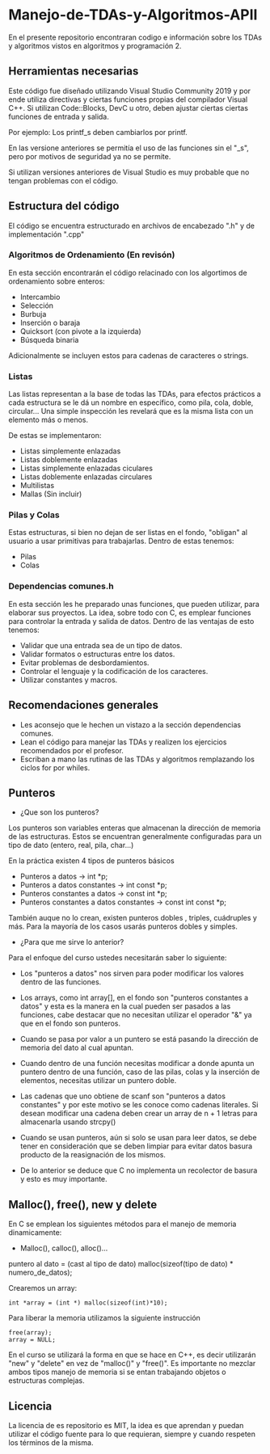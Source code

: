 # Manejo-de-TDAs-y-Algoritmos-APII
 En el presente repositorio encontraran codigo e información sobre los TDAs y algoritmos vistos en algoritmos y programación 2.

 ## Herramientas necesarias

 Este código fue diseñado utilizando Visual Studio Community 2019 y por ende utiliza directivas y ciertas funciones propias del compilador Visual C++. Si utilizan Code::Blocks, DevC u otro, deben ajustar ciertas ciertas funciones de entrada y salida.

 Por ejemplo:
 Los printf_s deben cambiarlos por printf.

 En las versione anteriores se permitía el uso de las funciones sin el "_s", pero por motivos de seguridad ya no se permite.

 Si utilizan versiones anteriores de Visual Studio es muy probable que no tengan problemas con el código. 

 ## Estructura del código

 El código se encuentra estructurado en archivos de encabezado ".h" y de implementación ".cpp"

### Algoritmos de Ordenamiento (En revisón)

En esta sección encontrarán el código relacinado con los algortimos de ordenamiento sobre enteros:

- Intercambio
- Selección
- Burbuja
- Inserción o baraja
- Quicksort (con pivote a la izquierda)
- Búsqueda binaria

Adicionalmente se incluyen estos para cadenas de caracteres o strings.

### Listas

Las listas representan a la base de todas las TDAs, para efectos prácticos a cada estructura se le dá un nombre en específico, como pila, cola, doble, circular... Una simple inspección les revelará que es la misma lista con un elemento más o menos.

De estas se implementaron:

- Listas simplemente enlazadas
- Listas doblemente enlazadas
- Listas simplemente enlazadas ciculares
- Listas doblemente enlazadas circulares
- Multilistas
- Mallas (Sin incluir)

### Pilas y Colas

Estas estructuras, si bien no dejan de ser listas en el fondo, "obligan" al usuario a usar primitivas para trabajarlas. Dentro de estas tenemos:

- Pilas 
- Colas

### Dependencias comunes.h

En esta sección les he preparado unas funciones, que pueden utilizar, para elaborar sus proyectos. La idea, sobre todo con C, es emplear funciones para controlar la entrada y salida de datos. Dentro de las ventajas de esto tenemos:

- Validar que una entrada sea de un tipo de datos.
- Validar formatos o estructuras entre los datos.
- Evitar problemas de desbordamientos.
- Controlar el lenguaje y la codificación de los caracteres.
- Utilizar constantes y macros.

## Recomendaciones generales

- Les aconsejo que le hechen un vistazo a la sección dependencias comunes.
- Lean el código para manejar las TDAs y realizen los ejercicios recomendados por el profesor.
- Escriban a mano las rutinas de las TDAs y algoritmos remplazando los ciclos for por whiles.

## Punteros

-  ¿Que son los punteros?

Los punteros son variables enteras que almacenan la dirección de memoria de las estructuras. Estos se encuentran generalmente configuradas para un tipo de dato (entero, real, pila, char...)

En la práctica existen 4 tipos de punteros básicos

- Punteros a datos -> int *p;
- Punteros a datos constantes -> int const *p;
- Punteros constantes a datos -> const int *p;
- Punteros constantes a datos constantes -> const int const *p;

También auque no lo crean, existen punteros dobles , triples, cuádruples y más. Para la mayoría de los casos usarás punteros dobles y simples.

- ¿Para que me sirve lo anterior?

Para el enfoque del curso ustedes necesitarán saber lo siguiente:

- Los "punteros a datos" nos sirven para poder modificar los valores dentro de las funciones.

- Los arrays, como int array[], en el fondo son "punteros constantes a datos" y esta es la manera en la cual pueden ser pasados a las funciones, cabe destacar que no necesitan utilizar el operador "&" ya que en el fondo son punteros.

- Cuando se pasa por valor a un puntero se está pasando la dirección de memoria del dato al cual apuntan.

- Cuando dentro de una función necesitas modificar a donde apunta un puntero dentro de una función, caso de las pilas, colas y la inserción de elementos, necesitas utilizar un puntero doble.

- Las cadenas que uno obtiene de scanf son "punteros a datos constantes" y por este motivo se les conoce como cadenas literales. Si desean modificar una cadena deben crear un array de n + 1 letras para almacenarla usando strcpy()

- Cuando se usan punteros, aún si solo se usan para leer datos, se debe tener en consideración que se deben limpiar para evitar datos basura producto de la reasignación de los mismos.

- De lo anterior se deduce que C no implementa un recolector de basura y esto es muy importante.

## Malloc(), free(), new y delete

En C se emplean los siguientes métodos para el manejo de memoria dinamicamente:

- Malloc(), calloc(), alloc()...

puntero al dato = (cast al tipo de dato) malloc(sizeof(tipo de dato) * numero_de_datos);

Crearemos un array:
```shell
int *array = (int *) malloc(sizeof(int)*10);
```

Para liberar la memoria utilizamos la siguiente instrucción
```shell
free(array);
array = NULL;
```

En el curso se utilizará la forma en que se hace en C++, es decir utilizarán "new" y "delete" en vez de "malloc()" y "free()". Es importante no mezclar ambos tipos manejo de memoria si se entan trabajando objetos o estructuras complejas.

 ## Licencia

 La licencia de es repositorio es MIT, la idea es que aprendan y puedan utilizar el código fuente para lo que requieran, siempre y cuando respeten los términos de la misma.

